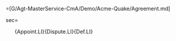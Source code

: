 =[G/Agt-MasterService-CmA/Demo/Acme-Quake/Agreement.md]

sec=<ol>{Appoint.LI}{Dispute.LI}{Def.LI}</ol>
